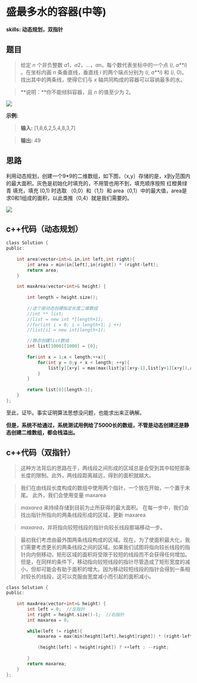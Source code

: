 # 盛最多水的容器(中等)

**skills: 动态规划，双指针**



## 题目

>给定 *n* 个非负整数 *a*1，*a*2，...，*a*n，每个数代表坐标中的一个点 (*i*, *a**i*) 。在坐标内画 *n* 条垂直线，垂直线 *i* 的两个端点分别为 (*i*, *a**i*) 和 (*i*, 0)。找出其中的两条线，使得它们与 *x* 轴共同构成的容器可以容纳最多的水。

> **说明：**你不能倾斜容器，且 *n* 的值至少为 2。



![](https://uploader.shimo.im/f/cnhA3gxtlZACtFP1.jpg!thumbnail)



**示例:**

>**输入:** [1,8,6,2,5,4,8,3,7]

> **输出:** 49



## 思路

利用动态规划，创建一个9*9的二维数组，如下图，（x,y）存储的是，x到y范围内的最大面积。灰色是初始化时填充的，不用管也用不到，填充顺序按照 红橙黄绿青 填充，填充 (0,1) 时选取 （0,0）和（1,1）和 area（0,1）中的最大值，area是求0和1组成的面积，以此类推（0,4）就是我们需要的。

![](https://uploader.shimo.im/f/tcHexo7y7j0zfsTY.jpg!thumbnail)



## c++代码（动态规划）

```c 
class Solution {
public:
    
    int area(vector<int>& in,int left,int right){
        int area = min(in[left],in[right]) * (right-left);
        return area;
    }
    
    int maxArea(vector<int>& height) {
        
        int length = height.size();
          
        //这个是动态创建指定长度二维数组
        //int ** list; 
        //list = new int *[length+1]; 
        //for(int i = 0; i < length+1; i ++) 
        //list[i] = new int[length+1];

        //静态创建list数组
        int list[1000][1000] = {0}; 
 	
        for(int x = 1;x < length;++x){
            for(int y = 0;y + x < length; ++y){
                list[y][x+y] = max(max(list[y][x+y-1],list[y+1][x+y]),area(height,y,x+y));
            }
        }
        
        return list[0][length-1];
    }
};
```

至此，证毕。事实证明算法思想没问题，也能求出来正确解。

**但是，系统不给通过，系统测试用例给了5000长的数组，不管是动态创建还是静态创建二维数组，都会栈溢出。**



## c++代码（双指针）

>这种方法背后的思路在于，两线段之间形成的区域总是会受到其中较短那条长度的限制。此外，两线段距离越远，得到的面积就越大。

> 我们在由线段长度构成的数组中使用两个指针，一个放在开始，一个置于末尾。 此外，我们会使用变量 maxarea

> *maxarea* 来持续存储到目前为止所获得的最大面积。 在每一步中，我们会找出指针所指向的两条线段形成的区域，更新 maxarea

> *maxarea*，并将指向较短线段的指针向较长线段那端移动一步。



> 最初我们考虑由最外围两条线段构成的区域。现在，为了使面积最大化，我们需要考虑更长的两条线段之间的区域。如果我们试图将指向较长线段的指针向内侧移动，矩形区域的面积将受限于较短的线段而不会获得任何增加。但是，在同样的条件下，移动指向较短线段的指针尽管造成了矩形宽度的减小，但却可能会有助于面积的增大。因为移动较短线段的指针会得到一条相对较长的线段，这可以克服由宽度减小而引起的面积减小。



```c
class Solution {
public:
    
    int maxArea(vector<int>& height) {
        int left = 0;  //左指针
        int right = height.size()-1;  //右指针
        int maxarea = 0;
        
        while(left != right){
            maxarea = max(min(height[left],height[right]) * (right-left) , maxarea);
            
            (height[left] < height[right]) ? ++left : --right;
            
        }
        return maxarea;
    }
};
```

